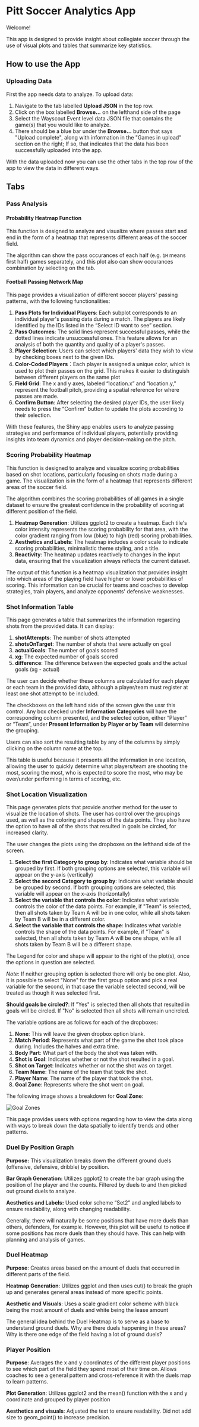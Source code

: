 # Pitt Soccer Analytics App

Welcome! 

This app is designed to provide insight about collegiate soccer through the use of visual plots and tables that summarize key statistics.

## How to use the App

### Uploading Data
First the app needs data to analyze. To upload data:
1. Navigate to the tab labelled **Upload JSON** in the top row.
2. Click on the box labelled **Browse...** on the lefthand side of the page
3. Select the Wayscout Event level data JSON file that contains the game(s) that you would like to analyze.
4. There should be a blue bar under the **Browse...** button that says "Upload complete", along with information in the "Games in upload" section on the right; If so, that indicates that the data has been successfully uploaded into the app.

With the data uploaded now you can use the other tabs in the top row of the app to view the data in different ways.

## Tabs

### Pass Analysis
#### Probability Heatmap Function
This function is designed to analyze and visualize where passes start and end in the form of a heatmap that represents different areas of the soccer field. 

The algorithm can show the pass occurances of each half (e.g. `1H` means first half) games separately, and this plot also can show occurances combination by selecting on the tab.

#### Football Passing Network Map
This page provides a visualization of different soccer players' passing patterns, with the following functionalities:
1. **Pass Plots for Individual Players**: Each subplot corresponds to an individual player's passing data during a match. The players are likely identified by the IDs listed in the “Select ID want to see” section.
2. **Pass Outcomes**: The solid lines represent successful passes, while the dotted lines indicate unsuccessful ones. This feature allows for an analysis of both the quantity and quality of a player's passes.
3. **Player Selection**: Users can select which players' data they wish to view by checking boxes next to the given IDs.
4. **Color-Coded Players**：Each player is assigned a unique color, which is used to plot their passes on the grid. This makes it easier to distinguish between different players on the same plot
5. **Field Grid**: The x and y axes, labeled “location.x” and “location.y,” represent the football pitch, providing a spatial reference for where passes are made.
6. **Confirm Button**: After selecting the desired player IDs, the user likely needs to press the “Confirm” button to update the plots according to their selection.

With these features, the Shiny app enables users to analyze passing strategies and performance of individual players, potentially providing insights into team dynamics and player decision-making on the pitch.


### Scoring Probability Heatmap
This function is designed to analyze and visualize scoring probabilities based on shot locations, particularly focusing on shots made during a game. The visualization is in the form of a heatmap that represents different areas of the soccer field.

The algorithm combines the scoring probabilities of all games in a single dataset to ensure the greatest confidence in the probability of scoring at different position of the field.

1. **Heatmap Generation**: Utilizes ggplot2 to create a heatmap. Each tile's color intensity represents the scoring probability for that area, with the color gradient ranging from low (blue) to high (red) scoring probabilities.
2. **Aesthetics and Labels**: The heatmap includes a color scale to indicate scoring probabilities, minimalistic theme styling, and a title.
3. **Reactivity**: The heatmap updates reactively to changes in the input data, ensuring that the visualization always reflects the current dataset.

The output of this function is a heatmap visualization that provides insight into which areas of the playing field have higher or lower probabilities of scoring. This information can be crucial for teams and coaches to develop strategies, train players, and analyze opponents' defensive weaknesses.

###  Shot Information Table
This page generates a table that summarizes the information regarding shots from the provided data. It can display:
1. **shotAttempts**: The number of shots attempted
2. **shotsOnTarget**: The number of shots that were actually on goal
3. **actualGoals**: The number of goals scored
4. **xg**: The expected number of goals scored
5. **difference**: The difference between the expected goals and the actual goals (xg - actual)

The user can decide whether these columns are calculated for each player or each team in the provided data, although a player/team must register at least one shot attempt to be included. 

The checkboxes on the left hand side of the screen give the ussr this control. Any box checked under **Information Categories** will have the corresponding column presented, and the selected option, either “Player” or “Team”, under **Present Information by Player or by Team** will determine the grouping. 

Users can also sort the resulting table by any of the columns by simply clicking on the column name at the top. 

This table is useful because it presents all the information in one location, allowing the user to quickly determine what players/team are shooting the most, scoring the most, who is expected to score the most, who may be over/under performing in terms of scoring, etc. 

### Shot Location Visualization
This page generates plots that provide another method for the user to visualize the location of shots. The user has control over the groupings used, as well as the coloring and shapes of the data points. They also have the option to have all of the shots that resulted in goals be circled, for increased clarity.

The user changes the plots using the dropboxes on the lefthand side of the screen.
1. **Select the first Category to group by**: Indicates what variable should be grouped by first. If both grouping options are selected, this variable will appear
on the y-axis (vertically)
2. **Select the second Category to group by**: Indicates what variable should be grouped by second. If both grouping options are selected, this variable will appear
on the x-axis (horizontally)
3. **Select the variable that controls the color**: Indicates what variable controls the color of the data points. For example, if "Team" is selected, then all shots taken by Team A will be in one color, while all shots taken by Team B will be in a different color.
4. **Select the variable that controls the shape**: Indicates what variable controls the shape of the data points. For example, if "Team" is selected, then all shots taken by Team A will be one shape, while all shots taken by Team B will be a different shape.

The Legend for color and shape will appear to the right of the plot(s), once the options in question are selected.

*Note*: If neither grouping option is selected there will only be one plot. Also, it is possible to select "None" for the first group option and pick a real variable
for the second, in that case the variable selected second, will be treated as though it was selected first.

**Should goals be circled?**: If "Yes" is selected then all shots that resulted in goals will be circled. If "No" is selected then all shots will remain uncircled.

The variable options are as follows for each of the dropboxes:
1. **None**: This will leave the given dropbox option blank.
2. **Match Period**: Represents what part of the game the shot took place during. Includes the halves and extra time.
3. **Body Part**: What part of the body the shot was taken with.
4. **Shot is Goal**: Indicates whether or not the shot resulted in a goal.
5. **Shot on Target**: Indicates whether or not the shot was on target.
6. **Team Name**: The name of the team that took the shot.
7. **Player Name**: The name of the player that took the shot.
8. **Goal Zone**: Represents where the shot went on goal.

The following image shows a breakdown for **Goal Zone**:

![Goal Zones](Images/goal-zones.png)

This page provides users with options regarding how to view the data along with ways to break down the data spatially to identify trends and other patterns.

### Duel By Position Graph

**Purpose:** This visualization breaks down the different ground duels (offensive, defensive, dribble) by position. 

**Bar Graph Generation:** Utilizes ggplot2 to create the bar graph using the position of the player and the counts. Filtered by duels to and then picked out ground duels to analyze. 

**Aesthetics and Labels:** Used color scheme “Set2” and angled labels to ensure readability, along with changing readability.


Generally, there will naturally be some positions that have more duels than others, defenders, for example. However, this plot will be useful to notice if some positions has more duels than they should have. This can help with planning and analysis of games. 

### Duel Heatmap

**Purpose**: Creates areas based on the amount of duels that occurred in different parts of the field. 

**Heatmap Generation**: Utilizes ggplot and then uses cut() to break the graph up and generates general areas instead of more specific points. 

**Aesthetic and Visuals**: Uses a scale gradient color scheme with black being the most amount of duels and white being the lease amount


The general idea behind the Duel Heatmap is to serve as a base to understand ground duels. Why are there duels happening in these areas? Why is there one edge of the field having a lot of ground duels? 


### Player Position

**Purpose**: Averages the x and y coordinates of the different player positions to see which part of the field they spend most of their time on. Allows coaches to see a general pattern and cross-reference it with the duels map to learn patterns. 

**Plot Generation**: Utilizes ggplot2 and the mean() function with the x and y coordinate and grouped by player position

**Aesthetics and visuals**: Adjusted the text to ensure readability. Did not add size to geom_point() to increase precision.
